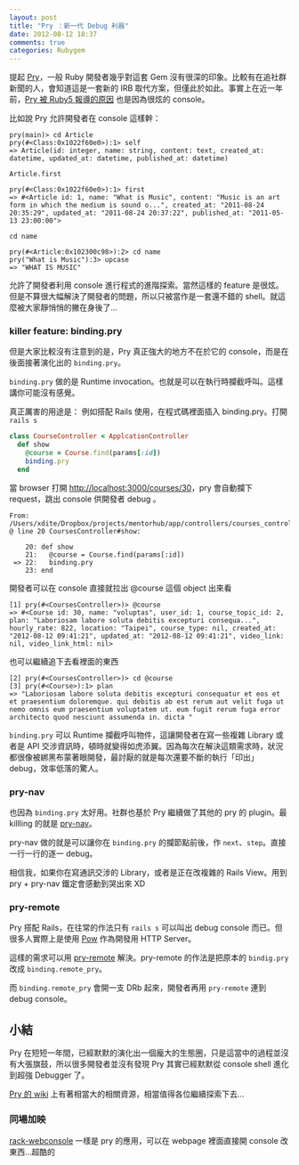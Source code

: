 ```yaml
---
layout: post
title: "Pry ：新一代 Debug 利器"
date: 2012-08-12 18:37
comments: true
categories: Rubygem
---
```


提起 [Pry](https://github.com/pry/pry)，一般 Ruby 開發者幾乎對這套 Gem 沒有很深的印象。比較有在追社群新聞的人，會知道這是一套新的 IRB 取代方案，但僅此於如此。事實上在近一年前，[Pry 被 Ruby5 報導的原因](http://ruby5.envylabs.com/episodes/173-episode-170-april-26-2011/stories/1526-pry-a-powerful-alternative-to-the-standard-irb-shell-for-ruby) 也是因為很炫的 console。

比如說 Pry 允許開發者在 console 這樣幹：

``` 
pry(main)> cd Article
pry(#<Class:0x1022f60e0>):1> self
=> Article(id: integer, name: string, content: text, created_at: datetime, updated_at: datetime, published_at: datetime)
```

`Article.first`

```
pry(#<Class:0x1022f60e0>):1> first
=> #<Article id: 1, name: "What is Music", content: "Music is an art form in which the medium is sound o...", created_at: "2011-08-24 20:35:29", updated_at: "2011-08-24 20:37:22", published_at: "2011-05-13 23:00:00">
```

`cd name`

```
pry(#<Article:0x102300c98>):2> cd name
pry("What is Music"):3> upcase
=> "WHAT IS MUSIC"
```

允許了開發者利用 console 進行程式的進階探索。當然這樣的 feature 是很炫。但是不算很大幅解決了開發者的問題，所以只被當作是一套還不錯的 shell。就這麼被大家靜悄悄的撇在身後了…

### killer feature: binding.pry

但是大家比較沒有注意到的是，Pry 真正強大的地方不在於它的 console，而是在後面接著演化出的 `binding.pry`。

`binding.pry` 做的是 Runtime invocation。也就是可以在執行時攔截呼叫。這樣講你可能沒有感覺。

真正厲害的用途是：	例如搭配 Rails 使用，在程式碼裡面插入 binding.pry。打開 `rails s`

``` ruby
class CourseController < ApplcationController
  def show
    @course = Course.find(params[:id])
    binding.pry
  end
```

當 browser 打開 <http://localhost:3000/courses/30>，pry 會自動攔下 request，跳出 console 供開發者 debug 。

```
From: /Users/xdite/Dropbox/projects/mentorhub/app/controllers/courses_controller.rb @ line 20 CoursesController#show:

    20: def show
    21:   @course = Course.find(params[:id])
 => 22:   binding.pry
    23: end
```

開發者可以在 console 直接就拉出 @course 這個 object 出來看

```
[1] pry(#<CoursesController>)> @course
=> #<Course id: 30, name: "voluptas", user_id: 1, course_topic_id: 2, plan: "Laboriosam labore soluta debitis excepturi consequa...", hourly_rate: 822, location: "Taipei", course_type: nil, created_at: "2012-08-12 09:41:21", updated_at: "2012-08-12 09:41:21", video_link: nil, video_link_html: nil>
```

也可以繼續追下去看裡面的東西

```
[2] pry(#<CoursesController>)> cd @course
[3] pry(#<Course>):1> plan
=> "Laboriosam labore soluta debitis excepturi consequatur et eos et et praesentium doloremque. qui debitis ab est rerum aut velit fuga ut nemo omnis eum praesentium voluptatem ut. eum fugit rerum fuga error architecto quod nesciunt assumenda in. dicta "
```

`binding.pry` 可以 Runtime 攔截呼叫物件，這讓開發者在寫一些複雜 Library 或者是 API 交涉資訊時，頓時就變得如虎添翼。因為每次在解決這類需求時，狀況都很像被綁黑布蒙著眼開發，最討厭的就是每次還要不斷的執行「印出」 debug，效率低落的驚人。

### pry-nav

也因為 `binding.pry` 太好用。社群也基於 Pry 繼續做了其他的 pry 的 plugin。最 killling 的就是 [pry-nav](https://github.com/nixme/pry-nav)。

pry-nav 做的就是可以讓你在 `binding.pry` 的攔節點前後，作 `next`、`step`。直接一行一行的逐一 debug。

相信我，如果你在寫通訊交涉的 Library，或者是正在改複雜的 Rails View。用到 pry + pry-nav 鐵定會感動到哭出來 XD

### pry-remote

Pry 搭配 Rails，在往常的作法只有 `rails s` 可以叫出 debug console 而已。但很多人實際上是使用 [Pow](http://pow.cx) 作為開發用 HTTP Server。

這樣的需求可以用 [pry-remote](https://github.com/Mon-Ouie/pry-remote) 解決。pry-remote 的作法是把原本的 `bindig.pry` 改成 `binding.remote_pry`。

而 `binding.remote_pry` 會開一支 DRb 起來，開發者再用 `pry-remote` 連到 debug console。

## 小結

Pry 在短短一年間，已經默默的演化出一個龐大的生態圈，只是這當中的過程並沒有大張旗鼓，所以很多開發者並沒有發現 Pry 其實已經默默從 console shell 進化到超強 Debugger 了。

[Pry 的 wiki](https://github.com/pry/pry/wiki) 上有著相當大的相關資源，相當值得各位繼續探索下去…

### 同場加映

[rack-webconsole](https://github.com/mrbrdo/rack-webconsole) 一樣是 pry 的應用，可以在 webpage 裡面直接開 console 改東西…超酷的



